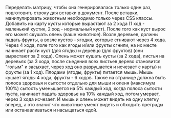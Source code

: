 Переделать матрицу, чтобы она генерировалась только один раз, подготовить строку для вставки в документ. После вставки, манипулировать животным необходимо только через CSS классы. Добавить на карту кусты которые вырастают за 2 хода (1 ход - маленький кустик, 2 ход - нормальный куст). После того как куст вырос его может скушать олень (ваше животное). Возле деревьев, должны падать фрукты, а возле кустов - ягодки, которые сгнивают через 4 хода. Через 4 хода, поле того как ягоды и/или фрукты сгнили, на их месте начинает расти куст (для ягоды) и деревцо (для фруктов) (они вырастают за 2 хода). Олень может кушать кусты (за 2 хода), листья на деревьях (за 3 хода, после съедения всех листьев дерево становится "голым" и засыхает, через ход оно разрушается и исчезает с карты) и фрукты (за 1 ход). Плодами (ягоды, фрукты) питается мышь. Мышь кушает ягоды 4 хода, фрукты - 6 ходов. Также на странице должна быть полоса здоровья и сытости отдельно для мыши и оленя (максимум 100%) сытость уменьшается на 5% каждый ход, когда полоса сытости пуста, начинает падать здоровье на 10% каждый ход, потом умерает, через 3 хода исчезает. И мышь и олень может видеть на одну клетку вперед, а это значит что животные умеют видеть и обходить преграды или останавливаться и насыщаться едой.